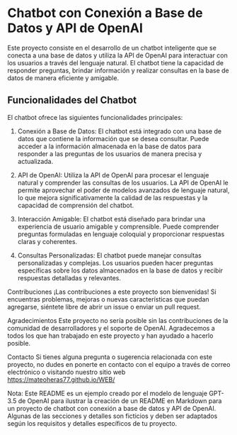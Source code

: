 # Chatbot con Conexión a Base de Datos y API de OpenAI

Este proyecto consiste en el desarrollo de un chatbot inteligente que se conecta a una base de datos y utiliza la API de OpenAI para interactuar con los usuarios a través del lenguaje natural. El chatbot tiene la capacidad de responder preguntas, brindar información y realizar consultas en la base de datos de manera eficiente y amigable.

## Funcionalidades del Chatbot
El chatbot ofrece las siguientes funcionalidades principales:

1. Conexión a Base de Datos: El chatbot está integrado con una base de datos que contiene la información que se desea consultar. Puede acceder a la información almacenada en la base de datos para responder a las preguntas de los usuarios de manera precisa y actualizada.

2. API de OpenAI: Utiliza la API de OpenAI para procesar el lenguaje natural y comprender las consultas de los usuarios. La API de OpenAI le permite aprovechar el poder de modelos avanzados de lenguaje natural, lo que mejora significativamente la calidad de las respuestas y la capacidad de comprensión del chatbot.

3. Interacción Amigable: El chatbot está diseñado para brindar una experiencia de usuario amigable y comprensible. Puede comprender preguntas formuladas en lenguaje coloquial y proporcionar respuestas claras y coherentes.

4. Consultas Personalizadas: El chatbot puede manejar consultas personalizadas y complejas. Los usuarios pueden hacer preguntas específicas sobre los datos almacenados en la base de datos y recibir respuestas detalladas y relevantes.



Contribuciones
¡Las contribuciones a este proyecto son bienvenidas! Si encuentras problemas, mejoras o nuevas características que puedan agregarse, siéntete libre de abrir un issue o enviar un pull request.

Agradecimientos
Este proyecto no sería posible sin las contribuciones de la comunidad de desarrolladores y el soporte de OpenAI. Agradecemos a todos los que han trabajado en este proyecto y han ayudado a hacerlo posible.

Contacto
Si tienes alguna pregunta o sugerencia relacionada con este proyecto, no dudes en ponerte en contacto con el equipo a través de correo electrónico o visitando nuestro sitio web https://mateoheras77.github.io/WEB/

Nota: Este README es un ejemplo creado por el modelo de lenguaje GPT-3.5 de OpenAI para ilustrar la creación de un README en Markdown para un proyecto de chatbot con conexión a base de datos y API de OpenAI. Algunas de las secciones y detalles son ficticios y deben ser adaptados según los requisitos y detalles específicos de tu proyecto.